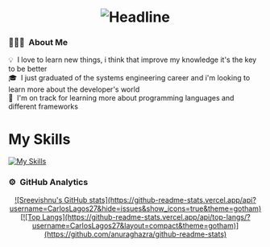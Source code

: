 <div align=center>
        <h1><img src="https://readme-typing-svg.herokuapp.com?color=%236FDA44&size=32&center=true&vCenter=true&width=600&height=50&lines=Hi+there+I'm+Carlos+%F0%9F%91%8B;Systems+Engineer;FullStack+Developer;Systems+Administrator;Data+Base+Engineer;Enthusiast" alt="Headline" /></h1>
    </div>

### 👨🏻‍💻 &nbsp;About Me
💡 &nbsp;I love to learn new things, i think that improve my knowledge it's the key to be better\
🎓 &nbsp;I just graduated of the systems engineering career and i'm looking to learn more about the developer's world\
🌱 &nbsp;I'm on track for learning more about programming languages and different frameworks

# My Skills
[![My Skills](https://skillicons.dev/icons?i=js,html,css,php,python,java,mysql,postgres,nodejs,react,vscode,windows,linux)](https://skillicons.dev)

### ⚙️ &nbsp;GitHub Analytics

<p align="center">
<a href="https://github.com/CarlosLagos27">
        ![Sreevishnu's GitHub stats](https://github-readme-stats.vercel.app/api?username=CarlosLagos27&hide=issues&show_icons=true&theme=gotham)
        [![Top Langs](https://github-readme-stats.vercel.app/api/top-langs/?username=CarlosLagos27&layout=compact&theme=gotham)](https://github.com/anuraghazra/github-readme-stats)
</a>
</p>
